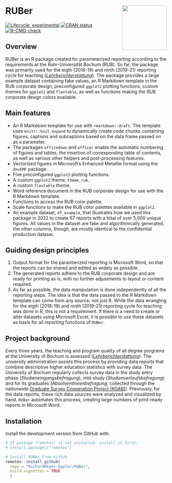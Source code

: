 
<!-- README.md is generated from README.Rmd. Please edit that file -->

# RUBer <a href='https://richardmeyer-eppler.github.io/RUBer/'><img src='man/figures/logo.png' align="right" height="139" />

<!-- badges: start -->

[![Lifecycle:
experimental](https://img.shields.io/badge/lifecycle-experimental-orange.svg)](https://www.tidyverse.org/lifecycle/#experimental)
[![CRAN
status](https://www.r-pkg.org/badges/version/RUBer)](https://cran.r-project.org/package=RUBer)
[![R-CMD-check](https://github.com/RichardMeyer-Eppler/RUBer/workflows/R-CMD-check/badge.svg)](https://github.com/RichardMeyer-Eppler/RUBer/actions)
<!-- badges: end -->

## Overview

RUBer is an R package created for parameterized reporting according to
the requirements at the Ruhr-Universität Bochum (RUB). So far, the
package was primarily used for the eigth (2018-19) and ninth (2019-21)
reporting cycle for teaching
([*Lehrberichterstattung*](https://einrichtungen.ruhr-uni-bochum.de/de/lehrberichterstattung)).
The package provides a large example dataset containing fake values, an
R Markdown template in the RUB corporate design, preconfigured `ggplot2`
plotting functions, custom themes for `ggplot2` and `flextable`, as well
as functions making the RUB corporate design colors available.

## Main features

-   An R Markdown template for use with `rmarkdown::draft`. The template
    uses `knitr::knit_expand` to dynamically create code chunks
    containing figures, captions and subcaptions based on the data frame
    passed on as a parameter.
-   The packages `officedown` and `officer` enable the automatic
    numbering of figures and tables, the insertion of corresponding
    table of contents, as well as various other helpers and
    post-processing features.
-   Vectorized figures in Microsoft’s Enhanced Metafile format using the
    `devEMF` package.
-   Five preconfigured `ggplot2` plotting functions.
-   A custom `ggplot2` theme, `theme_rub`.
-   A custom `flextable` theme.
-   Word reference document in the RUB corporate design for use with the
    R Markdown template.
-   Functions to access the RUB color palette.
-   Scale functions to make the RUB color palettes available in
    `ggplot2`.
-   An example dataset, `df_example`, that illustrates how we used this
    package in 2022 to create 67 reports with a total of over 5,000
    unique figures. All values in the dataset are fake and
    algorithmically generated, the other columns, though, are mostly
    identical to the confidential production dataset.

## Guiding design principles

1.  Output format for the paramterized reporting is Microsoft Word, so
    that the reports can be shared and edited as widely as possible.
2.  The generated reports adhere to the RUB corporate design and are
    ready for printing as is, with no further adjustments to layout or
    content required.
3.  As far as possible, the data manipulation is done independently of
    all the reporting steps. The idea is that the data passed to the R
    Markdown template can come from any source, not just R. While the
    data wrangling for the eigth (2018-19) and ninth (2019-21) reporting
    cycle for teaching *was* done in R, this is not a requirement. If
    there is a need to create or alter datasets using Microsoft Excel,
    it is possible to use these datasets as basis for all reporting
    functions of `RUBer`.

## Project background

Every three years, the teaching and program quality of all degree
programs at the University of Bochum is assessed
([*Lehrberichterstattung*](https://einrichtungen.ruhr-uni-bochum.de/de/lehrberichterstattung)).
The university administration assists this process by providing data
reports that combine descriptive higher education statistics with survey
data. The University of Bochum regularly collects survey data in the
study entry phase (*Studieneingangsbefragung*), mid-study
(*Studienverlaufsbefragung*) and for its graduates
(*AbsolventInnenbefragung*, collected through the nationwide [Graduate
Survey Cooperation Project (KOAB)](https://istat.de/de/koab_a.html)).
Previously, for the data reports, these rich data sources were analyzed
and visualized by hand. `RUBer` automates this process, creating large
numbers of print-ready reports in Microsoft Word.

## Installation

Install the development version from GitHub with:

``` r
# If package "remotes" is not installed, install it first:
# install.packages("remotes")

# Install RUBer from Github
remotes::install_github(
  repo = "RichardMeyer-Eppler/RUBer",
  build_vignettes = TRUE
  )
```
